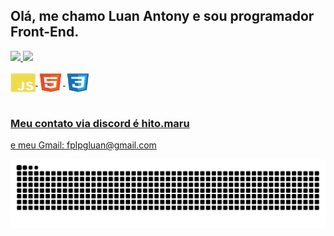 ## Olá, me chamo Luan Antony e sou programador Front-End.

<div>
   <a href="https://github.com/Luan-Antony">
   <img height="180em" src="https://github-readme-stats.vercel.app/api?username=Luan-Antony&show_icons=true&theme=tokyonight&include_all_commits=true&count_private=true"/>
   <img height="180em" src="https://github-readme-stats.vercel.app/api/top-langs/?username=Luan-Antony&layout=compact&langs_count=6&theme=tokyonight"/>
</div>
    
<div style="display: inline_block"><br>
  <img align="center" alt="Js" height="30" width="40" src="https://raw.githubusercontent.com/devicons/devicon/master/icons/javascript/javascript-plain.svg">
  <img align="center" alt="HTML" height="30" width="40" src="https://raw.githubusercontent.com/devicons/devicon/master/icons/html5/html5-original.svg">
  <img align="center" alt="CSS" height="30" width="40" src="https://raw.githubusercontent.com/devicons/devicon/master/icons/css3/css3-original.svg">
</div>
 
<br>
 
  ### Meu contato via discord é hito.maru
 e meu Gmail: fplpgluan@gmail.com
 
![snake gif](https://github.com/Luan-Antony/Luan-Antony/blob/output/github-contribution-grid-snake.svg)

